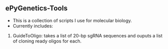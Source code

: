 ## ePyGenetics-Tools
* This is a collection of scripts I use for molecular biology.
* Currently includes:
1. GuideToOligo: takes a list of 20-bp sgRNA sequences and ouputs a list of cloning ready oligos for each.